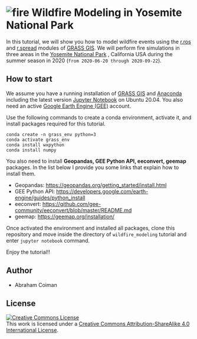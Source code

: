 # ![fire](https://github.githubassets.com/images/icons/emoji/unicode/1f525.png) ​Wildfire Modeling in Yosemite National Park

In this tutorial, we will show you how to model wildfire events using the [r.ros](https://grass.osgeo.org/grass78/manuals/r.ros.html) and [r.spread](https://grass.osgeo.org/grass78/manuals/r.spread.html) modules of  [GRASS GIS](https://grass.osgeo.org/). We will perform fire simulations in three areas in the [Yosemite National Park](https://www.nps.gov/yose/index.htm) , California USA  during the summer season in 2020 (`from 2020-06-20 through 2020-09-22`). 

## How to start

We assume you have a running installation of  [GRASS GIS](https://grass.osgeo.org/)  and  [Anaconda](https://www.anaconda.com/) including the latest version [Jupyter Notebook](https://jupyter.org/) on Ubuntu 20.04. You also need an active [Google Earth Engine (GEE)](https://earthengine.google.com/) account. 

Use the following commands to create a conda environment, activate it, and install packages required for this tutorial.

```
conda create -n grass_env python=3
conda activate grass_env
conda install wxpython
conda install numpy
```

You also need to install **Geopandas, GEE Python API, eeconvert, geemap** packages. In the list below I provide you some links that explain how to install them.

- Geopandas: https://geopandas.org/getting_started/install.html
- GEE Python API: https://developers.google.com/earth-engine/guides/python_install
- eeconvert: https://github.com/gee-community/eeconvert/blob/master/README.md
- geemap: https://geemap.org/installation/

Once activated the environment and installed all packages, clone this repository and move inside the directory of  `wildfire_modeling` tutorial and enter `jupyter notebook` command.

Enjoy the tutorial!!



## Author

- Abraham Coiman



## License

<a rel="license" href="http://creativecommons.org/licenses/by-sa/4.0/"><img alt="Creative Commons License" style="border-width:0" src="https://i.creativecommons.org/l/by-sa/4.0/88x31.png" /></a><br />This work is licensed under a <a rel="license" href="http://creativecommons.org/licenses/by-sa/4.0/">Creative Commons Attribution-ShareAlike 4.0 International License</a>.